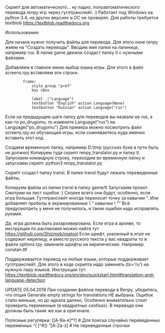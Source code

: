 Скрипт для автоматического... ну ладно, полуавтоматического перевода renpy игр
через гуглтранслейт. :)
Работает под Windows на python 3.4, на других версиях и ОС не проверял.
Для работы требуется textblob https://textblob.readthedocs.org

Использование:

Для начала нужно получить файлы для перевода.
Для этого окне renpy жмем на "Создать переводы". Вводим имя папки на латинице, например rus.
В папке game движок создаст папку tl с нужными файлами.

Добавляем в главное меню выбор языка игры.
Для этого в файл screens.rpy вставляем эти строки.

            frame:
                style_group "pref"
                has vbox

                label _("Language")
                textbutton "English" action Language(None)
                textbutton "Russian" action Language("rus")

Если на предыдущем шаге папку для переводов вы назвали не rus,
а как-то po_drugomu, то измените Language("rus") на Language("po_drugomu")
Для примера можно посмотреть файл screens.rpy из обучающей игры, если сомневаетесь
куда именно вставить этот код.

Создаем временную папку, например D:\tmp (русских букв в пути быть не должно)
Копируем туда скрипт renpy_translator.py и папку tl.
Запускаем командную строку, переходим во временную папку и запускаем скрипт.
python3 renpy_translator.py

Скрипт создаст папку transl.
В папке transl будут лежать переведенные файлы,

Копируем файлы из папки transl в папку game/tl
Запускаем проект.
Смотрим на лист ошибок :) Скорее всего они будут, особенно, если игра большая.
Гуглтранслейт иногда переносит точку за кавычки ".
Или добавляет пробелы в экранированные \ " кавычки \ ""
Всё предусмотреть у меня не получилось, и такие ошибки надо исправлять руками.

Да, игра должна быть разархивирована. Если игра в архиве, то инструкции по распаковке
можно найти тут https://github.com/Shizmob/rpatool
Если шрифт, указанный в игре не содержит кирилицу, и вместо русского текста у вас квадраты
то в файле options.rpy замените шрифты на кирилические. Например constan.ttf

Поддерживается перевод на любые языки, которые поддерживает гуглтранслейт. Для этого в коде
скрипта надо заменить (to='ru') на нужную пару языков. Инструкции тут:
https://textblob.readthedocs.org/en/dev/quickstart.html#translation-and-language-detection


UPDATE 05.04.2019
При создании файлов перевода в Renpy, убедитесь, что опция Generate empty strings for translations НЕ выбрана.
Ощибок стало меньше, но до идеала далеко. Особенно внимательно стоит проверить переменные (в квадратных скобках). 
В переводе они должны быть такие же как в оригинале. 

Полезные регулярки:
\[[А-Яа-я]*?\]   # Для поиска случайно переведенных переменных
^(    [^#]) "[A-Za-z]    # Не переведенные строчки
